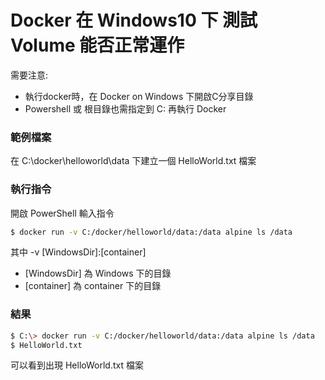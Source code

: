 # Docker 在 Windows10 下 測試 Volume 能否正常運作 

需要注意:
  - 執行docker時，在 Docker on Windows 下開啟C分享目錄
  - Powershell 或 根目錄也需指定到 C: 再執行 Docker

### 範例檔案
在 C:\docker\helloworld\data 下建立一個 HelloWorld.txt 檔案

### 執行指令
開啟 PowerShell 輸入指令
```sh
$ docker run -v C:/docker/helloworld/data:/data alpine ls /data 
```
其中 -v [WindowsDir]:[container]
  - [WindowsDir] 為 Windows 下的目錄
  - [container] 為 container 下的目錄

### 結果
```sh
$ C:\> docker run -v C:/docker/helloworld/data:/data alpine ls /data
$ HelloWorld.txt 
```
可以看到出現 HelloWorld.txt 檔案
 
